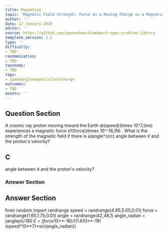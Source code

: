 ```yaml
---
title: Magnetism
topic: 'Magnetic Field Strength: Force on a Moving Charge in a Magnetic Field'
author: ''
date: 12 January 2018
editor: ''
source: https://github.com/openwebwork/webwork-open-problem-library
template_version: 1.1
type: ''
difficulty:
- TBD
randomization:
- TBD
taxonomy:
- TBD
tags:
- speedanglemagneticfieldcharge
outcomes:
- TBD
assets: ''
---
```


## Question Section 

A cosmic ray proton moving toward the Earth at(speed)(times 10^7,(ms) experiences a magnetic force of(force)(times 10^-16,(N) . What is the strength of the magnetic field if there is a(angle^circ) angle between it and the proton's velocity?

## C
angle between it and the proton's velocity?
### Answer Section


## Answer Section

from random import randrange
speed = randrange(4.95,5.05,0.01)
force = randrange(1.65,1.75,0.01)
angle = randrange(42,48,1)
angle_radian = (angle*pi)/180
E = (force*10**-16)/((1.6*10**-19)*(speed*10**7)*sin(angle_radian))